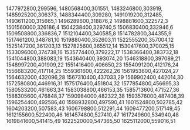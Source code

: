 1477972800,299596,
1480568400,301551,
1483246800,303919,
1485925200,306373,
1488344400,309280,
1491019200,312485,
1493611200,315665,1
1496289600,318876,2
1498881600,322572,3
1501560000,326186,4
1504238400,329740,5
1506830400,332946,6
1509508800,336836,7
1512104400,340585,8
1514782800,344355,9
1517461200,348781,10
1519880400,352603,11
1522555200,357004,12
1525147200,361203,13
1527825600,365512,14
1530417600,370025,15
1533096000,374738,16
1535774400,379222,17
1538366400,383732,18
1541044800,388083,19
1543640400,393074,20
1546318800,397089,21
1548997200,401909,22
1551416400,406650,23
1554091200,412176,24
1556683200,417114,25
1559361600,422262,26
1561953600,427024,27
1564632000,432096,28
1567310400,437033,29
1569902400,442014,30
1572580800,446916,31
1575176400,451804,32
1577854800,456695,33
1580533200,461663,34
1583038800,466153,35
1585713600,471527,36
1588305600,476848,37
1590984000,482322,38
1593576000,487408,39
1596254400,492586,40
1598932800,497590,41
1601524800,502785,42
1604203200,507583,43
1606798800,512291,44
1609477200,517149,45
1612155600,522400,46
1614574800,527410,47
1617249600,534940,48
1619841600,541415,49
1622520000,547365,50
1625112000,559016,51
